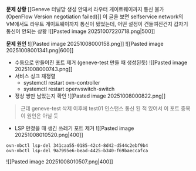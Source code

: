 **문제 상황**
[[Geneve 터널망 생성 안돼서 라우터 게이트웨이까지 통신 불가 (OpenFlow Version negotiation failed)]] 이 글을 보면 selfservice network의 VM에서도 라우트 게이트웨이까지 통신이 됐었는데, 어떤 설정이 건들여진건지 갑자기 통신이 안되는 상황
![[Pasted image 20251007220718.png|500]]

**문제 원인**
![[Pasted image 20251008000158.png]]
![[Pasted image 20251008001341.png|600]]
- 수동으로 만들어진 포트 제거 (geneve-test 만들 때 생성된듯)
	![[Pasted image 20251008000743.png]]
- 서비스 싱크 재정렬
	- systemctl restart ovn-controller
	- systemctl restart openvswitch-switch
- 정상 쌍만 남았는지 확인
	![[Pasted image 20251008000822.png]]

>근데 geneve-test 삭제 이후에 test01 인스턴스 통신 된 적 있어서 이 포트 중복이 원인은 아닐 듯

- LSP 만졌을 때 생긴 쓰레기 포트 제거
![[Pasted image 20251008010520.png|400]]
```
ovn-nbctl lsp-del 341caa55-0185-42c4-8d42-d544c2ebf9b4
ovn-nbctl lsp-del 9a7995e6-bead-4425-b340-f69baeccafca
```
![[Pasted image 20251008010507.png|400]]
